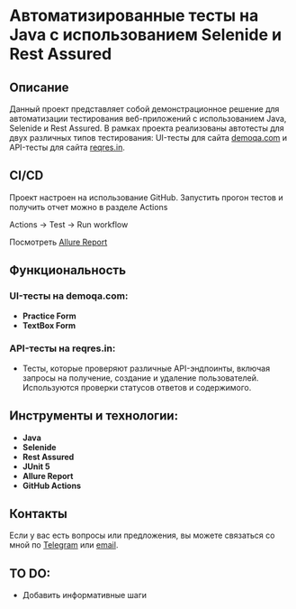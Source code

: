 # Автоматизированные тесты на Java с использованием Selenide и Rest Assured

## Описание
Данный проект представляет собой демонстрационное решение для автоматизации тестирования веб-приложений с использованием Java, Selenide и Rest Assured. В рамках проекта реализованы автотесты для двух различных типов тестирования: UI-тесты для сайта [demoqa.com](https://demoqa.com) и API-тесты для сайта [reqres.in](https://reqres.in).

## CI/CD
Проект настроен на использование GitHub. Запустить прогон тестов и получить отчет можно в разделе Actions

Actions -> Test -> Run workflow

Посмотреть [Allure Report](https://glekomtsev.github.io/autotests-java-selenide-rest-assure/)


## Функциональность

### UI-тесты на demoqa.com:
- **Practice Form** 
- **TextBox Form** 

### API-тесты на reqres.in:
- Тесты, которые проверяют различные API-эндпоинты, включая запросы на получение, создание и удаление пользователей. Используются проверки статусов ответов и содержимого.

## Инструменты и технологии:
- **Java**
- **Selenide**
- **Rest Assured**
- **JUnit 5**
- **Allure Report**
- **GitHub Actions**

## Контакты

Если у вас есть вопросы или предложения, вы можете связаться со мной по [Telegram](https://t.me/glekomtsev) или [email](mailto:lekomcevg@gmail.com).

## TO DO:

- Добавить информативные шаги
